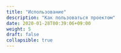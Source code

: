 ```yaml
---
title: "Использование"
description: "Как пользоваться проектом"
date: 2020-01-28T00:39:06+09:00
weight: 5
draft: false
collapsible: true
---
```



